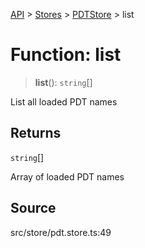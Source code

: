 [API](../../../../../API.md) > [Stores](../../../index.md) > [PDTStore](../index.md) > list

# Function: list

> **list**(): `string`[]

List all loaded PDT names

## Returns

`string`[]

Array of loaded PDT names

## Source

src/store/pdt.store.ts:49
